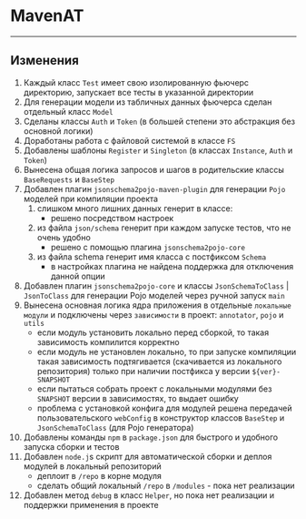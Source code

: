 MavenAT
======================

***********************************************

Изменения
-----

1. Каждый класс `Test` имеет свою изолированную фьючерс директорию, запускает все тесты в указанной директории
2. Для генерации модели из табличных данных фьючерса сделан отдельный класс `Model`
3. Сделаны классы `Auth` и `Token` (в большей степени это абстракция без основной логики)
4. Доработаны работа с файловой системой в классе `FS`
5. Добавлены шаблоны `Register` и `Singleton` (в классах `Instance`, `Auth` и `Token`)
6. Вынесена общая логика запросов и шагов в родительские классы `BaseRequests` и `BaseStep`
7. Добавлен плагин `jsonschema2pojo-maven-plugin` для генерации `Pojo` моделей при компиляции проекта
   1. слишком много лишних данных генерит в классе:
      - решено посредством настроек
   2. из файла `json/schema` генерит при каждом запуске тестов, что не очень удобно
       - решено с помощью плагина `jsonschema2pojo-core`
   3. из файла schema генерит имя класса с постфиксом `Schema`
       - в настройках плагина не найдена поддержка для отключения данной опции
8. Добавлен плагин `jsonschema2pojo-core` и классы `JsonSchemaToClass` | `JsonToClass` для генерации Pojo моделей через ручной запуск `main`
9. Вынесена основная логика ядра приложения в отдельные `локальные модули` и подключены через `зависимости` в проект: `annotator`, `pojo` и `utils`
   - если модуль установить локально перед сборкой, то такая зависимость компилится корректно
   - если модуль не установлен локально, то при запуске компиляции такая зависимость подтягивается
     (скачивается из локального репозитория) только при наличии постфикса у версии `${ver}-SNAPSHOT`
   - если пытаться собрать проект с локальными модулями без `SNAPSHOT` версии в зависимостях, то выдает ошибку
   - проблема с установкой конфига для модулей решена передачей пользовательского `webConfig` в конструктор классов `BaseStep` и `JsonSchemaToClass` (для Pojo генератора)
10. Добавлены команды `npm` в `package.json` для быстрого и удобного запуска сборки и тестов
11. Добавлен `node.j`s скрипт для автоматической сборки и деплоя модулей в локальный репозиторий
    - деплоит в `/repo` в корне модуля
    - сделать общий локальный `/repo` в `/modules` - пока нет реализации
12. Добавлен метод `debug` в класс `Helper`, но пока нет реализации и поддержки применения в проекте
